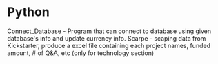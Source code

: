 # Python
Connect_Database - Program that can connect to database using given database's info and update currency info.
Scarpe - scaping data from Kickstarter, produce a excel file containing each project names, funded amount, # of Q&A, etc (only for technology section)
